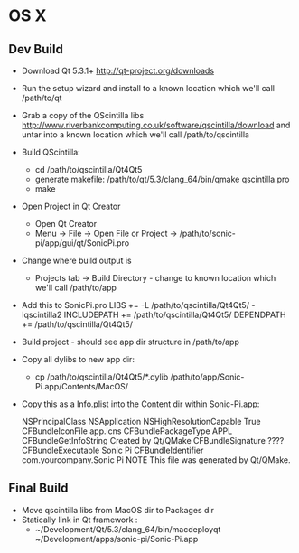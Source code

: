 # OS X

## Dev Build

* Download Qt 5.3.1+ http://qt-project.org/downloads
* Run the setup wizard and install to a known location which we'll call /path/to/qt
* Grab a copy of the QScintilla libs http://www.riverbankcomputing.co.uk/software/qscintilla/download and untar into a known location which we'll call /path/to/qscintilla
* Build QScintilla:
  - cd /path/to/qscintilla/Qt4Qt5 
  - generate makefile: /path/to/qt/5.3/clang_64/bin/qmake qscintilla.pro
  - make
* Open Project in Qt Creator
  - Open Qt Creator
  - Menu -> File -> Open File or Project -> /path/to/sonic-pi/app/gui/qt/SonicPi.pro
* Change where build output is
  - Projects tab -> Build Directory - change to known location which we'll call /path/to/app
* Add this to SonicPi.pro
    LIBS += -L /path/to/qscintilla/Qt4Qt5/ -lqscintilla2
    INCLUDEPATH += /path/to/qscintilla/Qt4Qt5/
    DEPENDPATH += /path/to/qscintilla/Qt4Qt5/
* Build project - should see app dir structure in /path/to/app
* Copy all dylibs to new app dir: 
  - cp /path/to/qscintilla/Qt4Qt5/*.dylib /path/to/app/Sonic-Pi.app/Contents/MacOS/
* Copy this as a Info.plist into the Content dir within Sonic-Pi.app:
  
    <?xml version="1.0" encoding="UTF-8"?>
    <!DOCTYPE plist PUBLIC "-//Apple//DTD PLIST 1.0//EN" "http://www.apple.com/DTDs/PropertyList-1.0.dtd">
    <plist version="1.0">
    <dict>
            <key>NSPrincipalClass</key>
            <string>NSApplication</string>
            <key>NSHighResolutionCapable</key>
            <string>True</string>
            <key>CFBundleIconFile</key>
            <string>app.icns</string>
            <key>CFBundlePackageType</key>
            <string>APPL</string>
            <key>CFBundleGetInfoString</key>
            <string>Created by Qt/QMake</string>
            <key>CFBundleSignature</key>
            <string>????</string>
            <key>CFBundleExecutable</key>
            <string>Sonic Pi</string>
            <key>CFBundleIdentifier</key>
            <string>com.yourcompany.Sonic Pi</string>
            <key>NOTE</key>
            <string>This file was generated by Qt/QMake.</string>
    </dict>
    </plist>

## Final Build

* Move qscintilla libs from MacOS dir to Packages dir
* Statically link in Qt framework : 
  - ~/Development/Qt/5.3/clang_64/bin/macdeployqt ~/Development/apps/sonic-pi/Sonic-Pi.app
  
  
